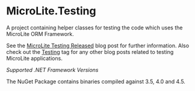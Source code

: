MicroLite.Testing
=================

A project containing helper classes for testing the code which uses the MicroLite ORM Framework.

See the [MicroLite Testing Released](http://microliteorm.wordpress.com/2012/09/27/microlite-testing-1-0-released/) blog post for further information. Also check out the [Testing](http://microliteorm.wordpress.com/tag/testing/) tag for any other blog posts related to testing MicroLite applications.


_Supported .NET Framework Versions_

The NuGet Package contains binaries compiled against 3.5, 4.0 and 4.5.